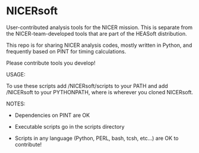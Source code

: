 # NICERsoft
User-contributed analysis tools for the NICER mission. This is separate from the
NICER-team-developed tools that are part of the HEASoft distribution.

This repo is for sharing NICER analysis codes, mostly written in Python, and frequently based on PINT for timing calculations.

Please contribute tools you develop!

USAGE:

To use these scripts add <basedir>/NICERsoft/scripts to your PATH
and add <basedir>/NICERsoft to your PYTHONPATH, where <basedir> is wherever you
cloned NICERsoft.

NOTES:

* Dependencies on PINT are OK

* Executable scripts go in the scripts directory

* Scripts in any language (Python, PERL, bash, tcsh, etc...) are OK to contribute!
